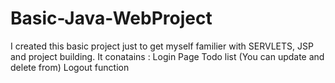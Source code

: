# Basic-Java-WebProject

I created this basic project just to get myself familier with SERVLETS, JSP and project building.
It conatains :
          Login Page
          Todo list (You can update and delete from)
          Logout function
